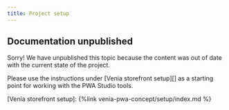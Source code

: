 ```yaml
---
title: Project setup
---
```


## Documentation unpublished

Sorry!
We have unpublished this topic because the content was out of date with the current state of the project.

Please use the instructions under [Venia storefront setup][] as a starting point for working with the PWA Studio tools.

[Venia storefront setup]: {%link venia-pwa-concept/setup/index.md %}
